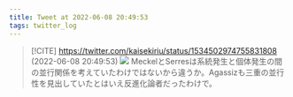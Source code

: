 ```yaml
---
title: Tweet at 2022-06-08 20:49:53
tags: twitter_log
---
```


> [!CITE] https://twitter.com/kaisekiriu/status/1534502974755831808 (2022-06-08 20:49:53)
> ![](https://twitter.com/kaisekiriu/status/1534502974755831808)
> MeckelとSerresは系統発生と個体発生の間の並行関係を考えていたわけではないから違うか。Agassizも三重の並行性を見出していたとはいえ反進化論者だったわけで。
